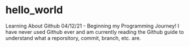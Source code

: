 # hello_world
Learning About Github
04/12/21 - Beginning my Programming Journey! I have never used Github ever and am currently reading the Github guide to understand what a reporsitory, commit, branch, etc. are.

